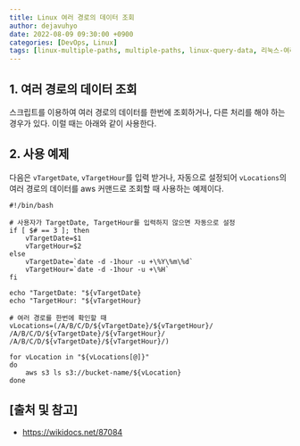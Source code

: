 ```yaml
---
title: Linux 여러 경로의 데이터 조회
author: dejavuhyo
date: 2022-08-09 09:30:00 +0900
categories: [DevOps, Linux]
tags: [linux-multiple-paths, multiple-paths, linux-query-data, 리눅스-여러-경로, 리눅스-데이터-조회, 데이터-조회]
---
```


## 1. 여러 경로의 데이터 조회
스크립트를 이용하여 여러 경로의 데이터를 한번에 조회하거나, 다른 처리를 해야 하는 경우가 있다. 이럴 때는 아래와 같이 사용한다.

## 2. 사용 예제
다음은 `vTargetDate`, `vTargetHour`를 입력 받거나, 자동으로 설정되어 `vLocations`의 여러 경로의 데이터를 aws 커맨드로 조회할 때 사용하는 예제이다.

```shell
#!/bin/bash

# 사용자가 TargetDate, TargetHour를 입력하지 않으면 자동으로 설정 
if [ $# == 3 ]; then
    vTargetDate=$1
    vTargetHour=$2
else 
    vTargetDate=`date -d -1hour -u +\%Y\%m\%d` 
    vTargetHour=`date -d -1hour -u +\%H`
fi

echo "TargetDate: "${vTargetDate}
echo "TargetHour: "${vTargetHour}

# 여러 경로를 한번에 확인할 때 
vLocations=(/A/B/C/D/${vTargetDate}/${vTargetHour}/
/A/B/C/D/${vTargetDate}/${vTargetHour}/
/A/B/C/D/${vTargetDate}/${vTargetHour}/)

for vLocation in "${vLocations[@]}"
do
    aws s3 ls s3://bucket-name/${vLocation}
done
```

## [출처 및 참고]
* <https://wikidocs.net/87084>
